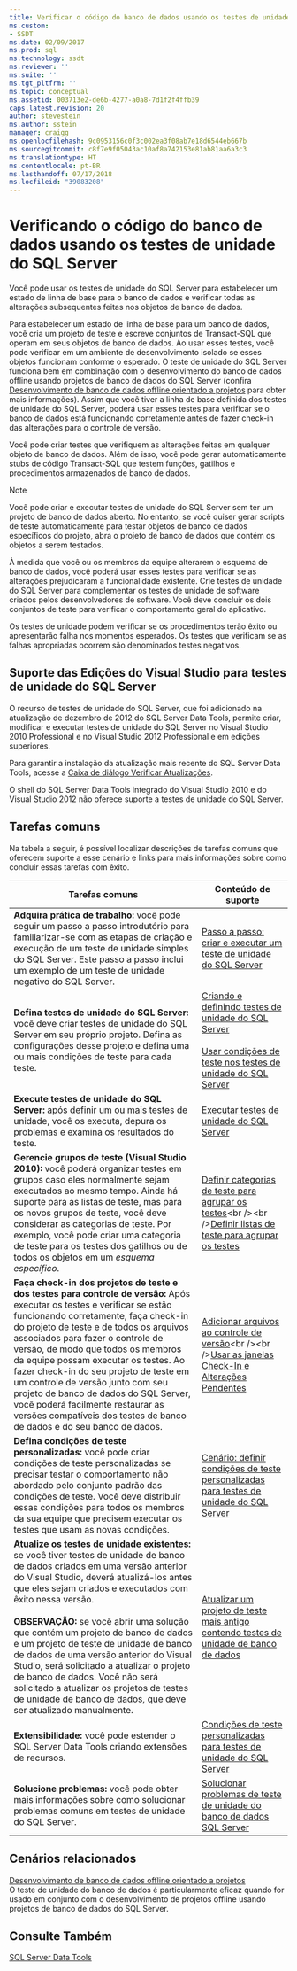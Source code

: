 ```yaml
---
title: Verificar o código do banco de dados usando os testes de unidade do SQL Server | Microsoft Docs
ms.custom:
- SSDT
ms.date: 02/09/2017
ms.prod: sql
ms.technology: ssdt
ms.reviewer: ''
ms.suite: ''
ms.tgt_pltfrm: ''
ms.topic: conceptual
ms.assetid: 003713e2-de6b-4277-a0a8-7d1f2f4ffb39
caps.latest.revision: 20
author: stevestein
ms.author: sstein
manager: craigg
ms.openlocfilehash: 9c0953156c0f3c002ea3f08ab7e18d6544eb667b
ms.sourcegitcommit: c8f7e9f05043ac10af8a742153e81ab81aa6a3c3
ms.translationtype: HT
ms.contentlocale: pt-BR
ms.lasthandoff: 07/17/2018
ms.locfileid: "39083208"
---
```

# <a name="verifying-database-code-by-using-sql-server-unit-tests"></a>Verificando o código do banco de dados usando os testes de unidade do SQL Server
Você pode usar os testes de unidade do SQL Server para estabelecer um estado de linha de base para o banco de dados e verificar todas as alterações subsequentes feitas nos objetos de banco de dados.  
  
Para estabelecer um estado de linha de base para um banco de dados, você cria um projeto de teste e escreve conjuntos de Transact\-SQL que operam em seus objetos de banco de dados. Ao usar esses testes, você pode verificar em um ambiente de desenvolvimento isolado se esses objetos funcionam conforme o esperado. O teste de unidade do SQL Server funciona bem em combinação com o desenvolvimento do banco de dados offline usando projetos de banco de dados do SQL Server (confira [Desenvolvimento de banco de dados offline orientado a projetos](../ssdt/project-oriented-offline-database-development.md) para obter mais informações). Assim que você tiver a linha de base definida dos testes de unidade do SQL Server, poderá usar esses testes para verificar se o banco de dados está funcionando corretamente antes de fazer check-in das alterações para o controle de versão.  
  
Você pode criar testes que verifiquem as alterações feitas em qualquer objeto de banco de dados. Além de isso, você pode gerar automaticamente stubs de código Transact\-SQL que testem funções, gatilhos e procedimentos armazenados de banco de dados.  
  
> [!NOTE]  
> Você pode criar e executar testes de unidade do SQL Server sem ter um projeto de banco de dados aberto. No entanto, se você quiser gerar scripts de teste automaticamente para testar objetos de banco de dados específicos do projeto, abra o projeto de banco de dados que contém os objetos a serem testados.  
  
À medida que você ou os membros da equipe alterarem o esquema de banco de dados, você poderá usar esses testes para verificar se as alterações prejudicaram a funcionalidade existente. Crie testes de unidade do SQL Server para complementar os testes de unidade de software criados pelos desenvolvedores de software. Você deve concluir os dois conjuntos de teste para verificar o comportamento geral do aplicativo.  
  
Os testes de unidade podem verificar se os procedimentos terão êxito ou apresentarão falha nos momentos esperados. Os testes que verificam se as falhas apropriadas ocorrem são denominados testes negativos.  
  
## <a name="visual-studio-editions-support-for-sql-server-unit-tests"></a>Suporte das Edições do Visual Studio para testes de unidade do SQL Server  
O recurso de testes de unidade do SQL Server, que foi adicionado na atualização de dezembro de 2012 do SQL Server Data Tools, permite criar, modificar e executar testes de unidade do SQL Server no Visual Studio 2010 Professional e no Visual Studio 2012 Professional e em edições superiores.  
  
Para garantir a instalação da atualização mais recente do SQL Server Data Tools, acesse a [Caixa de diálogo Verificar Atualizações](../ssdt/check-for-updates-dialog-box.md).  
  
O shell do SQL Server Data Tools integrado do Visual Studio 2010 e do Visual Studio 2012 não oferece suporte a testes de unidade do SQL Server.  
  
## <a name="common-tasks"></a>Tarefas comuns  
Na tabela a seguir, é possível localizar descrições de tarefas comuns que oferecem suporte a esse cenário e links para mais informações sobre como concluir essas tarefas com êxito.  
  
|Tarefas comuns|Conteúdo de suporte|  
|----------------|----------------------|  
|**Adquira prática de trabalho:** você pode seguir um passo a passo introdutório para familiarizar-se com as etapas de criação e execução de um teste de unidade simples do SQL Server. Este passo a passo inclui um exemplo de um teste de unidade negativo do SQL Server.|[Passo a passo: criar e executar um teste de unidade do SQL Server](../ssdt/walkthrough-creating-and-running-a-sql-server-unit-test.md)|  
|**Defina testes de unidade do SQL Server:** você deve criar testes de unidade do SQL Server em seu próprio projeto. Defina as configurações desse projeto e defina uma ou mais condições de teste para cada teste.|[Criando e definindo testes de unidade do SQL Server](../ssdt/creating-and-defining-sql-server-unit-tests.md)<br /><br />[Usar condições de teste nos testes de unidade do SQL Server](../ssdt/using-test-conditions-in-sql-server-unit-tests.md)|  
|**Execute testes de unidade do SQL Server:** após definir um ou mais testes de unidade, você os executa, depura os problemas e examina os resultados do teste.|[Executar testes de unidade do SQL Server](../ssdt/running-sql-server-unit-tests.md)|  
|**Gerencie grupos de teste (Visual Studio 2010):** você poderá organizar testes em grupos caso eles normalmente sejam executados ao mesmo tempo. Ainda há suporte para as listas de teste, mas para os novos grupos de teste, você deve considerar as categorias de teste. Por exemplo, você pode criar uma categoria de teste para os testes dos gatilhos ou de todos os objetos em um *esquema específico*.|[Definir categorias de teste para agrupar os testes](http://msdn.microsoft.com/library/dd286595(VS.100).aspx)<br /><br />[Definir listas de teste para agrupar os testes](http://msdn.microsoft.com/library/dd286584(VS.100).aspx)|  
|**Faça check-in dos projetos de teste e dos testes para controle de versão:** Após executar os testes e verificar se estão funcionando corretamente, faça check-in do projeto de teste e de todos os arquivos associados para fazer o controle de versão, de modo que todos os membros da equipe possam executar os testes. Ao fazer check-in do seu projeto de teste em um controle de versão junto com seu projeto de banco de dados do SQL Server, você poderá facilmente restaurar as versões compatíveis dos testes de banco de dados e do seu banco de dados.|[Adicionar arquivos ao controle de versão](http://msdn.microsoft.com/library/ms181374(VS.100).aspx)<br /><br />[Usar as janelas Check-In e Alterações Pendentes](http://msdn.microsoft.com/library/ms245462(VS.100).aspx)|  
|**Defina condições de teste personalizadas:** você pode criar condições de teste personalizadas se precisar testar o comportamento não abordado pelo conjunto padrão das condições de teste. Você deve distribuir essas condições para todos os membros da sua equipe que precisem executar os testes que usam as novas condições.|[Cenário: definir condições de teste personalizadas para testes de unidade do SQL Server](http://msdn.microsoft.com/library/dd193282(VS.100).aspx)|  
|**Atualize os testes de unidade existentes:** se você tiver testes de unidade de banco de dados criados em uma versão anterior do Visual Studio, deverá atualizá-los antes que eles sejam criados e executados com êxito nessa versão.<br /><br />**OBSERVAÇÃO:** se você abrir uma solução que contém um projeto de banco de dados e um projeto de teste de unidade de banco de dados de uma versão anterior do Visual Studio, será solicitado a atualizar o projeto de banco de dados. Você não será solicitado a atualizar os projetos de testes de unidade de banco de dados, que deve ser atualizado manualmente.|[Atualizar um projeto de teste mais antigo contendo testes de unidade de banco de dados](../ssdt/upgrade-an-older-test-project-containing-database-unit-tests.md)|  
|**Extensibilidade:** você pode estender o SQL Server Data Tools criando extensões de recursos.|[Condições de teste personalizadas para testes de unidade do SQL Server](../ssdt/custom-test-conditions-for-sql-server-unit-tests.md)|  
|**Solucione problemas:** você pode obter mais informações sobre como solucionar problemas comuns em testes de unidade do SQL Server.|[Solucionar problemas de teste de unidade do banco de dados SQL Server](../ssdt/troubleshooting-sql-server-database-unit-testing-issues.md)|  
  
## <a name="related-scenarios"></a>Cenários relacionados  
[Desenvolvimento de banco de dados offline orientado a projetos](../ssdt/project-oriented-offline-database-development.md)  
O teste de unidade do banco de dados é particularmente eficaz quando for usado em conjunto com o desenvolvimento de projetos offline usando projetos de banco de dados do SQL Server.  
  
## <a name="see-also"></a>Consulte Também  
[SQL Server Data Tools](../ssdt/sql-server-data-tools.md)  
  
